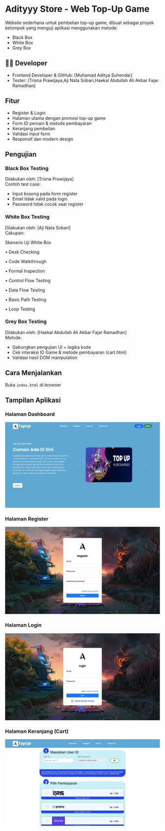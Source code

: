 # Adityyy Store - Web Top-Up Game

Website sederhana untuk pembelian top-up game, dibuat sebagai proyek kelompok yang menguji aplikasi menggunakan metode:
- Black Box
- White Box
- Grey Box

## 👨‍💻 Developer
- Frontend Developer & GitHub: [Muhamad Aditya Suhendar]
- Tester: [Trisna Prawijaya,Aji Nata Sobari,Haekal Abdullah Ali Akbar Fajar Ramadhan]

## Fitur
- Register & Login
- Halaman utama dengan promosi top-up game
- Form ID pemain & metode pembayaran
- Keranjang pembelian
- Validasi input form
- Responsif dan modern design

## Pengujian

### Black Box Testing
Dilakukan oleh: [Trisna Prawijaya]  
Contoh test case:
- Input kosong pada form register
- Email tidak valid pada login
- Password tidak cocok saat register

### White Box Testing
Dilakukan oleh: [Aji Nata Sobari]  
Cakupan:

Skenario Uji White Box

• Desk Checking

• Code Walkthrough

• Formal Inspection

• Control Flow Testing

• Data Flow Testing

• Basic Path Testing

• Loop Testing

### Grey Box Testing
Dilakukan oleh: [Haekal Abdullah Ali Akbar Fajar Ramadhan]  
Metode:
- Gabungkan pengujian UI + logika kode
- Cek interaksi ID Game & metode pembayaran (cart.html)
- Validasi hasil DOM manipulation

## Cara Menjalankan
Buka `index.html` di browser

## Tampilan Aplikasi

### Halaman Dashboard
![Dashboard Page](assets/photos/Dashboard.jpg)

### Halaman Register
![Register Page](assets/photos/Register.jpg)

### Halaman Login
![Login Page](assets/photos/Login.jpg)

### Halaman Keranjang (Cart)
![Cart Page](assets/photos/Keranjang.jpg)


